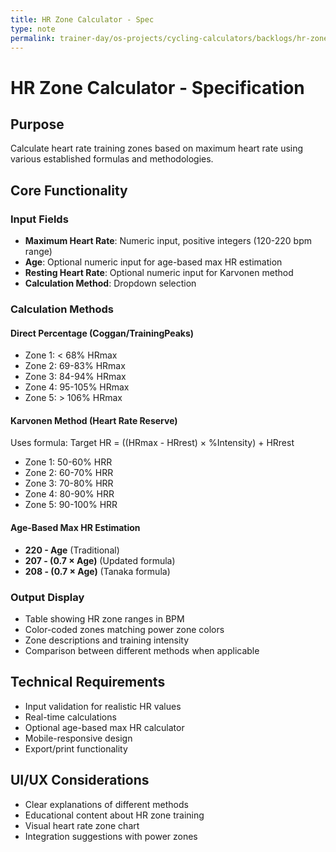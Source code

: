```yaml
---
title: HR Zone Calculator - Spec
type: note
permalink: trainer-day/os-projects/cycling-calculators/backlogs/hr-zone-calculator-spec
---
```


# HR Zone Calculator - Specification

## Purpose
Calculate heart rate training zones based on maximum heart rate using various established formulas and methodologies.

## Core Functionality
### Input Fields
- **Maximum Heart Rate**: Numeric input, positive integers (120-220 bpm range)
- **Age**: Optional numeric input for age-based max HR estimation
- **Resting Heart Rate**: Optional numeric input for Karvonen method
- **Calculation Method**: Dropdown selection

### Calculation Methods

#### Direct Percentage (Coggan/TrainingPeaks)
- Zone 1: < 68% HRmax
- Zone 2: 69-83% HRmax
- Zone 3: 84-94% HRmax  
- Zone 4: 95-105% HRmax
- Zone 5: > 106% HRmax

#### Karvonen Method (Heart Rate Reserve)
Uses formula: Target HR = ((HRmax - HRrest) × %Intensity) + HRrest
- Zone 1: 50-60% HRR
- Zone 2: 60-70% HRR
- Zone 3: 70-80% HRR
- Zone 4: 80-90% HRR
- Zone 5: 90-100% HRR

#### Age-Based Max HR Estimation
- **220 - Age** (Traditional)
- **207 - (0.7 × Age)** (Updated formula)
- **208 - (0.7 × Age)** (Tanaka formula)

### Output Display
- Table showing HR zone ranges in BPM
- Color-coded zones matching power zone colors
- Zone descriptions and training intensity
- Comparison between different methods when applicable

## Technical Requirements
- Input validation for realistic HR values
- Real-time calculations
- Optional age-based max HR calculator
- Mobile-responsive design
- Export/print functionality

## UI/UX Considerations
- Clear explanations of different methods
- Educational content about HR zone training
- Visual heart rate zone chart
- Integration suggestions with power zones